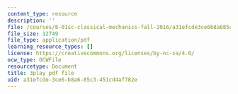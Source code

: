 ```yaml
---
content_type: resource
description: ''
file: /courses/8-01sc-classical-mechanics-fall-2016/a31efcde3ce6b8a685c3451cd4af782e_Idx3VgOpUDk.pdf
file_size: 12749
file_type: application/pdf
learning_resource_types: []
license: https://creativecommons.org/licenses/by-nc-sa/4.0/
ocw_type: OCWFile
resourcetype: Document
title: 3play pdf file
uid: a31efcde-3ce6-b8a6-85c3-451cd4af782e
---
```

